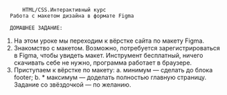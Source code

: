           HTML/CSS.Интерактивный курс
      Работа с макетом дизайна в формате Figma

      ДОМАШНЕЕ ЗАДАНИЕ:
1. На этом уроке мы переходим к вёрстке сайта по макету Figma.
2. Знакомство с макетом. Возможно, потребуется зарегистрироваться в Figma, чтобы увидеть
макет. Инструмент бесплатный, ничего скачивать себе не нужно, программа работает в
браузере.
3. Приступаем к вёрстке по макету:
a. минимум — сделать до блока footer;
b. * максимум — доделать полностью главную страницу.
    Задание со звёздочкой — по желанию.
